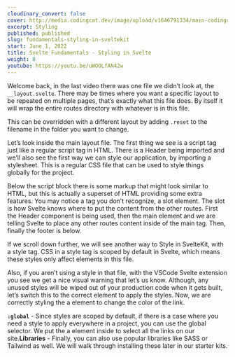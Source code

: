 ```yaml
---
cloudinary_convert: false
cover: http://media.codingcat.dev/image/upload/v1646791334/main-codingcatdev-photo/Intro_to_Svelte.png
excerpt: Styling
published: published
slug: fundamentals-styling-in-sveltekit
start: June 1, 2022
title: Svelte Fundamentals - Styling in Svelte
weight: 8
youtube: https://youtu.be/uWOOLfAN42w
---
```


Welcome back, in the last video there was one file we didn’t look at, the `__layout.svelte`. There may be times where you want a specific layout to be repeated on multiple pages, that’s exactly what this file does. By itself it will wrap the entire routes directory with whatever is in this file.

This can be overridden with a different layout by adding `.reset` to the filename in the folder you want to change.

Let’s look inside the main layout file. The first thing we see is a script tag just like a regular script tag in HTML. There is a Header being imported and we’ll also see the first way we can style our application, by importing a stylesheet. This is a regular CSS file that can be used to style things globally for the project.

Below the script block there is some markup that might look similar to HTML, but this is actually a superset of HTML providing some extra features. You may notice a tag you don’t recognize, a slot element. The slot is how Svelte knows where to put the content from the other routes. First the Header component is being used, then the main element and we are telling Svelte to place any other routes content inside of the main tag. Then, finally the footer is below.

If we scroll down further, we will see another way to Style in SvelteKit, with a style tag. CSS in a style tag is scoped by default in Svelte, which means these styles only affect elements in this file.

Also, if you aren’t using a style in that file, with the VSCode Svelte extension you see we get a nice visual warning that let’s us know. Although, any unused styles will be wiped out of your production code when it gets built, let’s switch this to the correct element to apply the styles. Now, we are correctly styling the a element to change the color of the link.

**`:global`** - Since styles are scoped by default, if there is a case where you need a style to apply everywhere in a project, you can use the global selector. We put the a element inside to select all the links on our site.**Libraries** - Finally, you can also use popular libraries like SASS or Tailwind as well. We will walk through installing these later in our starter kits.